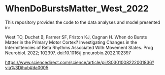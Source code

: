 # WhenDoBurstsMatter_West_2022
This repository provides the code to the data analyses and model presented in:

West TO, Duchet B, Farmer SF, Friston KJ, Cagnan H. 
When do Bursts Matter in the Primary Motor Cortex? Investigating Changes in the Intermittencies of Beta Rhythms Associated With Movement States.
Prog Neurobiol. 2022; 102397. doi:10.1016/j.pneurobio.2022.102397

https://www.sciencedirect.com/science/article/pii/S0301008222001836?via%3Dihub#da0005


